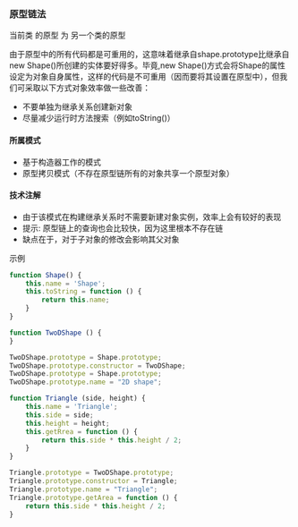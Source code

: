 ### 原型链法
当前类 的原型 为 另一个类的原型

由于原型中的所有代码都是可重用的，这意味着继承自shape.prototype比继承自new Shape()所创建的实体要好得多。毕竟,new Shape()方式会将Shape的属性设定为对象自身属性，这样的代码是不可重用（因而要将其设置在原型中），但我们可采取以下方式对象效率做一些改善：
* 不要单独为继承关系创建新对象
* 尽量减少运行时方法搜索（例如toString()）

#### 所属模式
* 基于构造器工作的模式
* 原型拷贝模式（不存在原型链所有的对象共享一个原型对象）

#### 技术注解
* 由于该模式在构建继承关系时不需要新建对象实例，效率上会有较好的表现
* 提示: 原型链上的查询也会比较快，因为这里根本不存在链
* 缺点在于，对于子对象的修改会影响其父对象

示例

```` javascript
function Shape() {
    this.name = 'Shape';
    this.toString = function () {
        return this.name;
    }
}

function TwoDShape () {
}

TwoDShape.prototype = Shape.prototype;
TwoDShape.prototype.constructor = TwoDShape;
TwoDShape.prototype = Shape.prototype;
TwoDShape.prototype.name = "2D shape";

function Triangle (side, height) {
    this.name = 'Triangle';
    this.side = side;
    this.height = height;
    this.getRrea = function () {
        return this.side * this.height / 2;
    }
}

Triangle.prototype = TwoDShape.prototype;
Triangle.prototype.constructor = Triangle;
Triangle.prototype.name = "Triangle";
Triangle.prototype.getArea = function () {
    return this.side * this.height / 2;
}
````